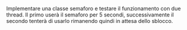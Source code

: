Implementare una classe semaforo e testare il funzionamento con due thread.
Il primo userà il semaforo per 5 secondi, successivamente il secondo tenterà di usarlo rimanendo quindi in attesa dello
sblocco. 